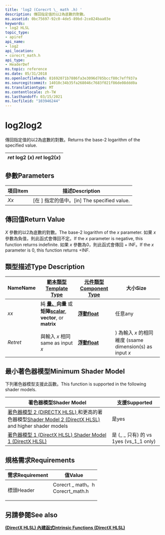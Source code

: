 ```yaml
---
title: 'log2 (Corecrt \_ math .h) '
description: 傳回指定值的以2為底數的對數。
ms.assetid: 0bc75697-92c0-4de5-89bd-2ce824baa03e
keywords:
- log2 HLSL
topic_type:
- apiref
api_name:
- log2
api_location:
- corecrt_math.h
api_type:
- HeaderDef
ms.topic: reference
ms.date: 05/31/2018
ms.openlocfilehash: 81692071b7886fa3e3096d785bccf80c7eff937a
ms.sourcegitcommit: 14010c34b35fa268046c7683f021f86de08ddd0a
ms.translationtype: MT
ms.contentlocale: zh-TW
ms.lasthandoff: 03/15/2021
ms.locfileid: "103946244"
---
```

# <a name="log2"></a><span data-ttu-id="728e4-104">log2</span><span class="sxs-lookup"><span data-stu-id="728e4-104">log2</span></span>

<span data-ttu-id="728e4-105">傳回指定值的以2為底數的對數。</span><span class="sxs-lookup"><span data-stu-id="728e4-105">Returns the base-2 logarithm of the specified value.</span></span>



| <span data-ttu-id="728e4-106">*ret* log2 (*x*) </span><span class="sxs-lookup"><span data-stu-id="728e4-106">*ret* log2(*x*)</span></span> |
|-----------------|



 

## <a name="parameters"></a><span data-ttu-id="728e4-107">參數</span><span class="sxs-lookup"><span data-stu-id="728e4-107">Parameters</span></span>



| <span data-ttu-id="728e4-108">項目</span><span class="sxs-lookup"><span data-stu-id="728e4-108">Item</span></span>                                                   | <span data-ttu-id="728e4-109">描述</span><span class="sxs-lookup"><span data-stu-id="728e4-109">Description</span></span>                            |
|--------------------------------------------------------|----------------------------------------|
| <span data-ttu-id="728e4-110"><span id="x"></span><span id="X"></span>*X*</span><span class="sxs-lookup"><span data-stu-id="728e4-110"><span id="x"></span><span id="X"></span>*x*</span></span><br/> | <span data-ttu-id="728e4-111">\[在 \] 指定的值中。</span><span class="sxs-lookup"><span data-stu-id="728e4-111">\[in\] The specified value.</span></span><br/> |



 

## <a name="return-value"></a><span data-ttu-id="728e4-112">傳回值</span><span class="sxs-lookup"><span data-stu-id="728e4-112">Return Value</span></span>

<span data-ttu-id="728e4-113">*X* 參數的以2為底數的對數。</span><span class="sxs-lookup"><span data-stu-id="728e4-113">The base-2 logarithm of the *x* parameter.</span></span> <span data-ttu-id="728e4-114">如果 *x* 參數為負值，則此函式會傳回不定。</span><span class="sxs-lookup"><span data-stu-id="728e4-114">If the *x* parameter is negative, this function returns indefinite.</span></span> <span data-ttu-id="728e4-115">如果 *x* 參數為0，則此函式會傳回 + INF。</span><span class="sxs-lookup"><span data-stu-id="728e4-115">If the *x* parameter is 0, this function returns +INF.</span></span>

## <a name="type-description"></a><span data-ttu-id="728e4-116">類型描述</span><span class="sxs-lookup"><span data-stu-id="728e4-116">Type Description</span></span>



| <span data-ttu-id="728e4-117">Name</span><span class="sxs-lookup"><span data-stu-id="728e4-117">Name</span></span>  | [<span data-ttu-id="728e4-118">**範本類型**</span><span class="sxs-lookup"><span data-stu-id="728e4-118">**Template Type**</span></span>](dx-graphics-hlsl-intrinsic-functions.md)                                                  | [<span data-ttu-id="728e4-119">**元件類型**</span><span class="sxs-lookup"><span data-stu-id="728e4-119">**Component Type**</span></span>](dx-graphics-hlsl-intrinsic-functions.md) | <span data-ttu-id="728e4-120">大小</span><span class="sxs-lookup"><span data-stu-id="728e4-120">Size</span></span>                           |
|-------|----------------------------------------------------------------------------------------------------------------|----------------------------------------------------------------|--------------------------------|
| <span data-ttu-id="728e4-121">*x*</span><span class="sxs-lookup"><span data-stu-id="728e4-121">*x*</span></span>   | <span data-ttu-id="728e4-122">純 [**量、**](dx-graphics-hlsl-intrinsic-functions.md)**向量** 或 **矩陣**</span><span class="sxs-lookup"><span data-stu-id="728e4-122">[**scalar**](dx-graphics-hlsl-intrinsic-functions.md), **vector**, or **matrix**</span></span> | [<span data-ttu-id="728e4-123">**浮動**</span><span class="sxs-lookup"><span data-stu-id="728e4-123">**float**</span></span>](/windows/desktop/WinProg/windows-data-types)                        | <span data-ttu-id="728e4-124">任意</span><span class="sxs-lookup"><span data-stu-id="728e4-124">any</span></span>                            |
| <span data-ttu-id="728e4-125">*Ret*</span><span class="sxs-lookup"><span data-stu-id="728e4-125">*ret*</span></span> | <span data-ttu-id="728e4-126">與輸入 *x* 相同</span><span class="sxs-lookup"><span data-stu-id="728e4-126">same as input *x*</span></span>                                                                                              | [<span data-ttu-id="728e4-127">**浮動**</span><span class="sxs-lookup"><span data-stu-id="728e4-127">**float**</span></span>](/windows/desktop/WinProg/windows-data-types)                        | <span data-ttu-id="728e4-128">) 為輸入 *x* 的相同維度 (s</span><span class="sxs-lookup"><span data-stu-id="728e4-128">same dimension(s) as input *x*</span></span> |



 

## <a name="minimum-shader-model"></a><span data-ttu-id="728e4-129">最小著色器模型</span><span class="sxs-lookup"><span data-stu-id="728e4-129">Minimum Shader Model</span></span>

<span data-ttu-id="728e4-130">下列著色器模型支援此函數。</span><span class="sxs-lookup"><span data-stu-id="728e4-130">This function is supported in the following shader models.</span></span>



| <span data-ttu-id="728e4-131">著色器模型</span><span class="sxs-lookup"><span data-stu-id="728e4-131">Shader Model</span></span>                                                                       | <span data-ttu-id="728e4-132">支援</span><span class="sxs-lookup"><span data-stu-id="728e4-132">Supported</span></span>           |
|------------------------------------------------------------------------------------|---------------------|
| <span data-ttu-id="728e4-133">[著色器模型 2 (DIRECTX HLSL) ](dx-graphics-hlsl-sm2.md) 和更高的著色器模型</span><span class="sxs-lookup"><span data-stu-id="728e4-133">[Shader Model 2 (DirectX HLSL)](dx-graphics-hlsl-sm2.md) and higher shader models</span></span> | <span data-ttu-id="728e4-134">是</span><span class="sxs-lookup"><span data-stu-id="728e4-134">yes</span></span>                 |
| [<span data-ttu-id="728e4-135">著色器模型 1 (DirectX HLSL) </span><span class="sxs-lookup"><span data-stu-id="728e4-135">Shader Model 1 (DirectX HLSL)</span></span>](dx-graphics-hlsl-sm1.md)                          | <span data-ttu-id="728e4-136">是 (\_ \_ 只有) 的 vs 1</span><span class="sxs-lookup"><span data-stu-id="728e4-136">yes (vs\_1\_1 only)</span></span> |



 

## <a name="requirements"></a><span data-ttu-id="728e4-137">規格需求</span><span class="sxs-lookup"><span data-stu-id="728e4-137">Requirements</span></span>



| <span data-ttu-id="728e4-138">需求</span><span class="sxs-lookup"><span data-stu-id="728e4-138">Requirement</span></span> | <span data-ttu-id="728e4-139">值</span><span class="sxs-lookup"><span data-stu-id="728e4-139">Value</span></span> |
|-------------------|--------------------------------------------------------------------------------------------|
| <span data-ttu-id="728e4-140">標頭</span><span class="sxs-lookup"><span data-stu-id="728e4-140">Header</span></span><br/> | <dl> <span data-ttu-id="728e4-141"><dt>Corecrt \_ math。h</dt></span><span class="sxs-lookup"><span data-stu-id="728e4-141"><dt>Corecrt\_math.h</dt></span></span> </dl> |



## <a name="see-also"></a><span data-ttu-id="728e4-142">另請參閱</span><span class="sxs-lookup"><span data-stu-id="728e4-142">See also</span></span>

<dl> <dt>

[<span data-ttu-id="728e4-143">**(DirectX HLSL) 內建函式**</span><span class="sxs-lookup"><span data-stu-id="728e4-143">**Intrinsic Functions (DirectX HLSL)**</span></span>](dx-graphics-hlsl-intrinsic-functions.md)
</dt> </dl>

 

